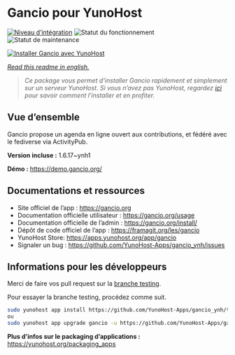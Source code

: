 <!--
N.B.: This README was automatically generated by https://github.com/YunoHost/apps/tree/master/tools/README-generator
It shall NOT be edited by hand.
-->

# Gancio pour YunoHost

[![Niveau d’intégration](https://dash.yunohost.org/integration/gancio.svg)](https://dash.yunohost.org/appci/app/gancio) ![Statut du fonctionnement](https://ci-apps.yunohost.org/ci/badges/gancio.status.svg) ![Statut de maintenance](https://ci-apps.yunohost.org/ci/badges/gancio.maintain.svg)

[![Installer Gancio avec YunoHost](https://install-app.yunohost.org/install-with-yunohost.svg)](https://install-app.yunohost.org/?app=gancio)

*[Read this readme in english.](./README.md)*

> *Ce package vous permet d’installer Gancio rapidement et simplement sur un serveur YunoHost.
Si vous n’avez pas YunoHost, regardez [ici](https://yunohost.org/#/install) pour savoir comment l’installer et en profiter.*

## Vue d’ensemble

Gancio propose un agenda en ligne ouvert aux contributions, et fédéré avec le fediverse via ActivityPub.

**Version incluse :** 1.6.17~ynh1

**Démo :** https://demo.gancio.org/
## Documentations et ressources

* Site officiel de l’app : <https://gancio.org>
* Documentation officielle utilisateur : <https://gancio.org/usage>
* Documentation officielle de l’admin : <https://gancio.org/install/>
* Dépôt de code officiel de l’app : <https://framagit.org/les/gancio>
* YunoHost Store: <https://apps.yunohost.org/app/gancio>
* Signaler un bug : <https://github.com/YunoHost-Apps/gancio_ynh/issues>

## Informations pour les développeurs

Merci de faire vos pull request sur la [branche testing](https://github.com/YunoHost-Apps/gancio_ynh/tree/testing).

Pour essayer la branche testing, procédez comme suit.

``` bash
sudo yunohost app install https://github.com/YunoHost-Apps/gancio_ynh/tree/testing --debug
ou
sudo yunohost app upgrade gancio -u https://github.com/YunoHost-Apps/gancio_ynh/tree/testing --debug
```

**Plus d’infos sur le packaging d’applications :** <https://yunohost.org/packaging_apps>